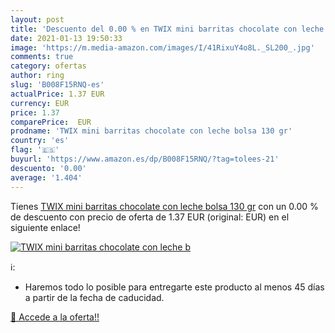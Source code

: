 ```yaml
---
layout: post
title: 'Descuento del 0.00 % en TWIX mini barritas chocolate con leche b'
date: 2021-01-13 19:50:33
image: 'https://m.media-amazon.com/images/I/41RixuY4o8L._SL200_.jpg'
comments: true
category: ofertas
author: ring
slug: 'B008F15RNQ-es'
actualPrice: 1.37 EUR
currency: EUR
price: 1.37
comparePrice:  EUR
prodname: 'TWIX mini barritas chocolate con leche bolsa 130 gr'
country: 'es'
flag: '🇪🇸'
buyurl: 'https://www.amazon.es/dp/B008F15RNQ/?tag=tolees-21'
descuento: '0.00'
average: '1.404'
---
```


Tienes [TWIX mini barritas chocolate con leche bolsa 130 gr](https://www.amazon.es/dp/B008F15RNQ/?tag=tolees-21) con un 0.00 % de descuento con precio de oferta de 1.37 EUR (original:  EUR) en el siguiente enlace!

[![TWIX mini barritas chocolate con leche b](https://m.media-amazon.com/images/I/41RixuY4o8L._SL200_.jpg)](https://www.amazon.es/dp/B008F15RNQ/?tag=tolees-21)

ℹ️:

- Haremos todo lo posible para entregarte este producto al menos 45 días a partir de la fecha de caducidad.

[🛒 Accede a la oferta!!](https://www.amazon.es/dp/B008F15RNQ/?tag=tolees-21)
